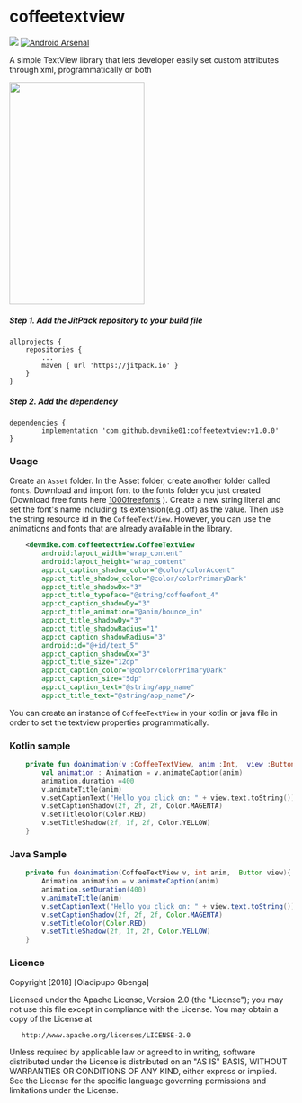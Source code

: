 # coffeetextview

[![](https://jitpack.io/v/devmike01/coffeetextview.svg)](https://jitpack.io/#devmike01/coffeetextview) [![Android Arsenal]( https://img.shields.io/badge/Android%20Arsenal-CoffeeTextView-green.svg?style=flat )]( https://android-arsenal.com/details/1/7086 )

A simple TextView library that lets developer easily set custom attributes through xml, programmatically or both

<img src="https://github.com/devmike01/coffeetextview/blob/master/coffeetextview/sample.gif" width="240" height="395" />

##### Step 1. Add the JitPack repository to your build file 
	allprojects {
		repositories {
			...
			maven { url 'https://jitpack.io' }
		}
	}
  
  ##### Step 2. Add the dependency
 	dependencies {
	        implementation 'com.github.devmike01:coffeetextview:v1.0.0'
	}
	
### Usage
Create an `Asset` folder. In the Asset folder, create another folder called `fonts`. Download and import font to the fonts folder you just created (Download free fonts here [1000freefonts](http://1001freefonts.com/) ). Create a new string literal and set the font's name including its extension(e.g .otf) as the value. Then use the string resource id in the `CoffeeTextView`. However, you can use the animations and fonts that are already available in the library.

```xml
    <devmike.com.coffeetextview.CoffeeTextView
        android:layout_width="wrap_content"
        android:layout_height="wrap_content"
        app:ct_caption_shadow_color="@color/colorAccent"
        app:ct_title_shadow_color="@color/colorPrimaryDark"
        app:ct_title_shadowDx="3"
        app:ct_title_typeface="@string/coffeefont_4"
        app:ct_caption_shadowDy="3"
        app:ct_title_animation="@anim/bounce_in"
        app:ct_title_shadowDy="3"
        app:ct_title_shadowRadius="1"
        app:ct_caption_shadowRadius="3"
        android:id="@+id/text_5"
        app:ct_caption_shadowDx="3"
        app:ct_title_size="12dp"
        app:ct_caption_color="@color/colorPrimaryDark"
        app:ct_caption_size="5dp"
        app:ct_caption_text="@string/app_name"
        app:ct_title_text="@string/app_name"/>
```

You can create an instance of `CoffeeTextView` in your kotlin or java file in order to set the textview properties programmatically.

### Kotlin sample

```kotlin
    private fun doAnimation(v :CoffeeTextView, anim :Int,  view :Button){
        val animation : Animation = v.animateCaption(anim)
        animation.duration =400
        v.animateTitle(anim)
        v.setCaptionText("Hello you click on: " + view.text.toString())
        v.setCaptionShadow(2f, 2f, 2f, Color.MAGENTA)
        v.setTitleColor(Color.RED)
        v.setTitleShadow(2f, 1f, 2f, Color.YELLOW)
    }
```
### Java Sample

```java
    private fun doAnimation(CoffeeTextView v, int anim,  Button view){
        Animation animation = v.animateCaption(anim)
        animation.setDuration(400)
        v.animateTitle(anim)
        v.setCaptionText("Hello you click on: " + view.text.toString())
        v.setCaptionShadow(2f, 2f, 2f, Color.MAGENTA)
        v.setTitleColor(Color.RED)
        v.setTitleShadow(2f, 1f, 2f, Color.YELLOW)
    }
```

### Licence
 Copyright [2018] [Oladipupo Gbenga]

   Licensed under the Apache License, Version 2.0 (the "License");
   you may not use this file except in compliance with the License.
   You may obtain a copy of the License at

       http://www.apache.org/licenses/LICENSE-2.0

   Unless required by applicable law or agreed to in writing, software
   distributed under the License is distributed on an "AS IS" BASIS,
   WITHOUT WARRANTIES OR CONDITIONS OF ANY KIND, either express or implied.
   See the License for the specific language governing permissions and
limitations under the License.
